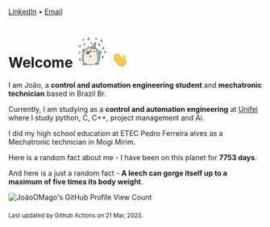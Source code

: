 [LinkedIn](https://www.linkedin.com/in/joão-pedro-gozzoli-b95641301/) &bull;
[Email](joaopedrogozzoli@gmail.com)

# Welcome <img src="happy.gif" height="64px" /> <img src="wave.gif" height="32px" />

I am João, a  **control and automation engineering student** and **mechatronic technician** based in Brazil Br.

Currently, I am studying as a **control and automation engineering** at [Unifei](https://unifei.edu.br) where I study python, C, C++, project management and Ai.

I did my high school education at ETEC Pedro Ferreira alves as a Mechatronic technician in Mogi Mirim.

Here is a random fact about me - I have been on this planet for **7753 days**.

And here is a just a random fact -  **A leech can gorge itself up to a maximum of five times its body weight**.

![JoãoOMago's GitHub Profile View Count](https://komarev.com/ghpvc/?username=JoaoOMago)

<sub>Last updated by Github Actions on 21 Mar, 2025.</sub>
